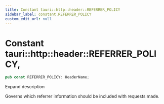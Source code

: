 ```yaml
---
title: Constant tauri::http::header::REFERRER_POLICY
sidebar_label: constant.REFERRER_POLICY
custom_edit_url: null
---
```


  # Constant tauri::http&#x3A;:header::REFERRER_POLICY,

```rs
pub const REFERRER_POLICY: HeaderName;
```

Expand description

Governs which referrer information should be included with requests made.
  